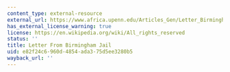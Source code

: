 ```yaml
---
content_type: external-resource
external_url: https://www.africa.upenn.edu/Articles_Gen/Letter_Birmingham.html
has_external_license_warning: true
license: https://en.wikipedia.org/wiki/All_rights_reserved
status: ''
title: Letter From Birmingham Jail
uid: e82f24c6-960d-4854-ada3-75d5ee3280b5
wayback_url: ''
---
```

